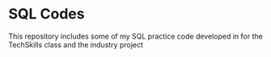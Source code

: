 # SQL Codes
 This repository includes some of my SQL practice code developed in for the TechSkills class and the industry project
